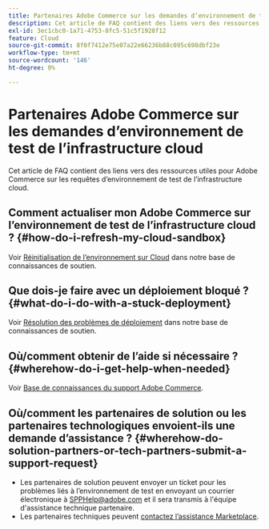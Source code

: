 ```yaml
---
title: Partenaires Adobe Commerce sur les demandes d’environnement de test de l’infrastructure cloud
description: Cet article de FAQ contient des liens vers des ressources utiles pour Adobe Commerce sur les requêtes d’environnement de test de l’infrastructure cloud.
exl-id: 3ec1cbc0-1a71-4753-8fc5-51c5f1928f12
feature: Cloud
source-git-commit: 8f0f7412e75e07a22e66236b88c095c698dbf23e
workflow-type: tm+mt
source-wordcount: '146'
ht-degree: 0%

---
```


# Partenaires Adobe Commerce sur les demandes d’environnement de test de l’infrastructure cloud

Cet article de FAQ contient des liens vers des ressources utiles pour Adobe Commerce sur les requêtes d’environnement de test de l’infrastructure cloud.

## Comment actualiser mon Adobe Commerce sur l’environnement de test de l’infrastructure cloud ? {#how-do-i-refresh-my-cloud-sandbox}

Voir [Réinitialisation de l’environnement sur Cloud](/help/how-to/general/reset-environment-on-cloud.md) dans notre base de connaissances de soutien.

## Que dois-je faire avec un déploiement bloqué ? {#what-do-i-do-with-a-stuck-deployment}

Voir [Résolution des problèmes de déploiement](/help/troubleshooting/deployment/magento-deployment-troubleshooter.md) dans notre base de connaissances de soutien.

## Où/comment obtenir de l’aide si nécessaire ? {#wherehow-do-i-get-help-when-needed}

Voir [Base de connaissances du support Adobe Commerce](https://support.magento.com/hc/en-us).

## Où/comment les partenaires de solution ou les partenaires technologiques envoient-ils une demande d’assistance ? {#wherehow-do-solution-partners-or-tech-partners-submit-a-support-request}

* Les partenaires de solution peuvent envoyer un ticket pour les problèmes liés à l’environnement de test en envoyant un courrier électronique à [SPPHelp@adobe.com](mailto:SPPHelp@adobe.com) et il sera transmis à l&#39;équipe d&#39;assistance technique partenaire.
* Les partenaires techniques peuvent [contactez l’assistance Marketplace](mailto:commercemarketplacesupport@adobe.com).
